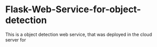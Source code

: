 # Flask-Web-Service-for-object-detection
This is a object detection web service, that was deployed in the cloud server for 
